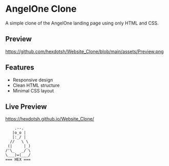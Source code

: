 # AngelOne Clone
A simple clone of the AngelOne landing page using only HTML and CSS.
## Preview
https://github.com/hexdotsh/Website_Clone/blob/main/assets/Preview.png
## Features
- Responsive design
- Clean HTML structure
- Minimal CSS layout
## Live Preview 
https://hexdotsh.github.io/Website_Clone/

        .--.
       |o_o |
       |:_/ |
      //   \ \
     (|     | )
    /'\_   _/`\
    \___)=(___/
    === HEX ===
